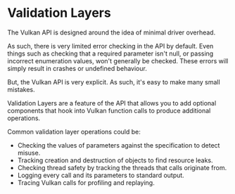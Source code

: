 # Validation Layers

The Vulkan API is designed around the idea of minimal driver overhead.

As such, there is very limited error checking in the API by default. Even things such as checking that a required parameter isn't null, or passing incorrect enumeration values, won't generally be checked. These errors will simply result in crashes or undefined behaviour.

But, the Vulkan API is very explicit. As such, it's easy to make many small mistakes.

Validation Layers are a feature of the API that allows you to add optional components that hook into Vulkan function calls to produce additional operations.

Common validation layer operations could be:

- Checking the values of parameters against the specification to detect misuse.
- Tracking creation and destruction of objects to find resource leaks.
- Checking thread safety by tracking the threads that calls originate from.
- Logging every call and its parameters to standard output.
- Tracing Vulkan calls for profiling and replaying.

